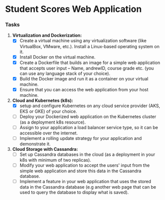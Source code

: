 # Student Scores Web Application

### Tasks
1. **Virtualization and Dockerization:**
    - [x] Create a virtual machine using any virtualization software (like VirtualBox, VMware, etc.). Install a Linux-based operating system on it.
    - [x] Install Docker on the virtual machine.
    - [x] Create a Dockerfile that builds an image for a simple web application     that accepts user input – Name, andrewID, course grade etc. (you can use any language stack of your choice).
    - [x] Build the Docker image and run it as a container on your virtual machine.
    - [x] Ensure that you can access the web application from your host machine.
2. **Cloud and Kubernetes (k8s):**
    - [x] setup and configure Kubernetes on any cloud service provider (AKS, EKS or GKE) of your choice.
    - [ ] Deploy your Dockerized web application on the Kubernetes cluster (as a deployment k8s resource).
    - [ ] Assign to your application a load balancer service type, so it can be accessible over the internet.
    - [ ] Implement a rolling update strategy for your application and demonstrate it.
3. **Cloud Storage with Cassandra:**
    - [ ] Set up Cassandra databases in the cloud (as a deployment in your k8s with minimum of two replicas).
    - [ ] Modify your web application to accept the users' input from the simple web application and store this data in the Cassandra database.
    - [ ] Implement a feature in your web application that uses the stored data in the Cassandra database (e.g another web page that can be used to query the database to display what is saved).
